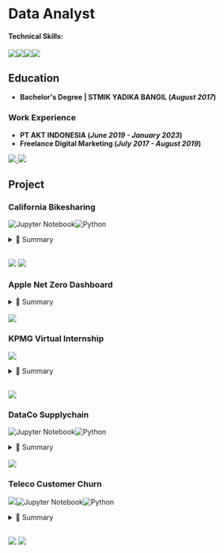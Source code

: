 # Data Analyst

#### Technical Skills:  
<img src="https://img.shields.io/badge/Microsoft_Excel-217346?style=for-the-badge&logo=microsoft-excel&logoColor=white" /><img src="https://img.shields.io/badge/PostgreSQL-316192?style=for-the-badge&logo=postgresql&logoColor=white" /><img src="https://img.shields.io/badge/python-3670A0?style=for-the-badge&logo=python&logoColor=ffdd54" /><img src="https://img.shields.io/badge/Tableau-E97627?style=for-the-badge&logo=Tableau&logoColor=white" />

## Education 
- **Bachelor's Degree | STMIK YADIKA BANGIL (_August 2017_)**  

### Work Experience  
- **PT AKT INDONESIA (_June 2019 - January 2023_)**  
- **Freelance Digital Marketing (_July 2017 - August 2019_)**  
<p>
  <a href="https://www.linkedin.com/in/mmubarakahmad/">
  <img src="https://img.shields.io/badge/LinkedIn-0077B5?style=for-the-badge&logo=linkedin&logoColor=white" />
  </a>
  <a href="https://medium.com/@alanmaulana44">
  <img src="https://img.shields.io/badge/Medium-12100E?style=for-the-badge&logo=medium&logoColor=white" />
  </a>
</p>

## Project

### **California Bikesharing**  
![Jupyter Notebook](https://img.shields.io/badge/jupyter-%23FA0F00.svg?style=for-the-badge&logo=jupyter&logoColor=white)![Python](https://img.shields.io/badge/python-3670A0?style=for-the-badge&logo=python&logoColor=ffdd54)
<details>
  <summary>📃 Summary</summary>
</details><br>
<p>
<a href="https://github.com/alanmaulanaa/bikeshare"><img src="https://img.shields.io/badge/GitHub-100000?style=for-the-badge&logo=github&logoColor=white" /></a>
<a href="https://bikeshare-dicoding.streamlit.app/"><img src="https://img.shields.io/badge/Streamlit-FF4B4B?style=for-the-badge&logo=Streamlit&logoColor=white" /></a></p>

### **Apple Net Zero Dashboard**  
<details>
  <summary>📃 Summary</summary>
</details><br>
<a href="https://public.tableau.com/app/profile/maulana.mubarak.ahmad/viz/AppleDashboard_16971175073930/AppleDashboard?publish=yes"><img src="https://img.shields.io/badge/Tableau-E97627?style=for-the-badge&logo=Tableau&logoColor=white" /></a>

### **KPMG Virtual Internship**  
<p><img src="https://img.shields.io/badge/Microsoft_Excel-217346?style=for-the-badge&logo=microsoft-excel&logoColor=white" /></p>
<details>
  <summary>📃 Summary</summary>
</details><br>
<p><a href="https://public.tableau.com/app/profile/maulana.mubarak.ahmad/viz/KPMGVirtualInternshipDashboard_16965160745940/KPMGVirtualInternshipDashboard"><img src="https://img.shields.io/badge/Tableau-E97627?style=for-the-badge&logo=Tableau&logoColor=white" /></a></p>

### **DataCo Supplychain**  
![Jupyter Notebook](https://img.shields.io/badge/jupyter-%23FA0F00.svg?style=for-the-badge&logo=jupyter&logoColor=white)![Python](https://img.shields.io/badge/python-3670A0?style=for-the-badge&logo=python&logoColor=ffdd54)  
<details>
  <summary>📃 Summary</summary>
</details><br>
<a href="https://github.com/alanmaulanaa/supplychain"><img src="https://img.shields.io/badge/GitHub-100000?style=for-the-badge&logo=github&logoColor=white" /></a>

### **Teleco Customer Churn**  
<img src="https://img.shields.io/badge/Microsoft_Excel-217346?style=for-the-badge&logo=microsoft-excel&logoColor=white" />![Jupyter Notebook](https://img.shields.io/badge/jupyter-%23FA0F00.svg?style=for-the-badge&logo=jupyter&logoColor=white)![Python](https://img.shields.io/badge/python-3670A0?style=for-the-badge&logo=python&logoColor=ffdd54)  
<details>
  <summary>📃 Summary</summary>
</details><br>
<p><a href="https://github.com/alanmaulanaa/telecom-customer-churn"><img src="https://img.shields.io/badge/GitHub-100000?style=for-the-badge&logo=github&logoColor=white" /></a>
<a href="https://medium.com/@alanmaulana44/googles-data-analytics-case-study-8ac3fe481882"><img src="https://img.shields.io/badge/Medium-12100E?style=for-the-badge&logo=medium&logoColor=white" /></a></p>







